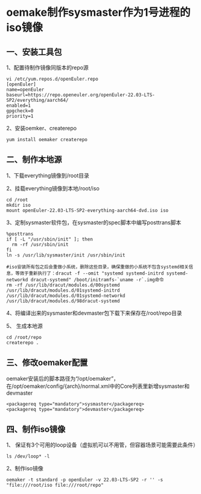 # oemake制作sysmaster作为1号进程的iso镜像

## 一、安装工具包

1、配置待制作镜像同版本的repo源

```
vi /etc/yum.repos.d/openEuler.repo
[openEuler]
name=openEuler
baseurl=https://repo.openeuler.org/openEuler-22.03-LTS-SP2/everything/aarch64/
enabled=1
gpgcheck=0
priority=1
```

2、安装oemker、createrepo

```
yum install oemaker createrepo
```

## 二、制作本地源

1、下载everything镜像到/root目录

2、挂载everything镜像到本地/root/iso

```
cd /root
mkdir iso
mount openEuler-22.03-LTS-SP2-everything-aarch64-dvd.iso iso
```

3、定制sysmaster软件包，在sysmaster的spec脚本中编写posttrans脚本

```
%posttrans
if [ -L "/usr/sbin/init" ]; then
  rm -rf /usr/sbin/init
fi
ln -s /usr/lib/sysmaster/init /usr/sbin/init

#iso安装所有包之后会重做小系统，删除这些目录，确保重做的小系统不包含systemd相关信息，等效于重新执行了：dracut -f --omit "systemd systemd-initrd systemd-networkd dracut-systemd" /boot/initramfs-`uname -r`.img命令
rm -rf /usr/lib/dracut/modules.d/00systemd /usr/lib/dracut/modules.d/01systemd-initrd /usr/lib/dracut/modules.d/01systemd-networkd /usr/lib/dracut/modules.d/98dracut-systemd
```

4、将编译出来的sysmaster和devmaster包下载下来保存在/root/repo目录

5、 生成本地源

```
cd /root/repo
createrepo .
```

## 三、修改oemaker配置

oemaker安装后的脚本路径为“/opt/oemaker”，在/opt/oemaker/config/{arch}/normal.xml中的Core列表里新增sysmaster和devmaster
```
<packagereq type="mandatory">sysmaster</packagereq>
<packagereq type="mandatory">devmaster</packagereq>
```

## 四、制作iso镜像

1、 保证有3个可用的loop设备（虚拟机可以不用管，但容器场景可能需要此条件）

```
ls /dev/loop* -l
```

2、制作iso镜像

```
oemaker -t standard -p openEuler -v 22.03-LTS-SP2 -r '' -s "file:///root/iso file:///root/repo"
```

